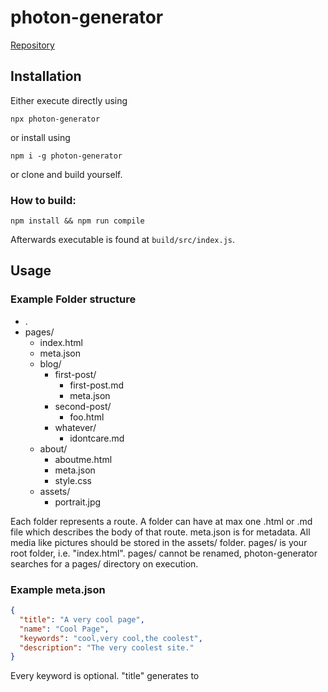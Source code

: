 # photon-generator

[Repository](https://github.com/DarkPhotonBeam/photon-generator)

## Installation

Either execute directly using
```shell
npx photon-generator
```
or install using 
```shell
npm i -g photon-generator
```
or clone and build yourself.

### How to build:
```shell
npm install && npm run compile
```

Afterwards executable is found at ``build/src/index.js``.

## Usage
### Example Folder structure

- .
- pages/
  - index.html
  - meta.json
  - blog/
    - first-post/
      - first-post.md
      - meta.json
    - second-post/
      - foo.html
    - whatever/
      - idontcare.md
  - about/
    - aboutme.html
    - meta.json
    - style.css
  - assets/
    - portrait.jpg

Each folder represents a route. A folder can have at max one .html or .md file which describes the body of that route.
meta.json is for metadata. All media like pictures should be stored in the assets/ folder. pages/ is your root folder, i.e. "index.html". pages/ cannot be renamed, photon-generator searches for a pages/ directory on execution.

### Example meta.json

```json
{
  "title": "A very cool page",
  "name": "Cool Page",
  "keywords": "cool,very cool,the coolest",
  "description": "The very coolest site."
}
```

Every keyword is optional.
"title" generates to <title>, i.e. the title of your tab.
"name" describes what a link linking to this page should be called in auto-generated navigation. "keywords" and "description" are for SEO.

## Coming Soon

* Custom Global Styling
* Custom per page styling
* Nav overrides
